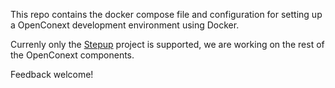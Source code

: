 This repo contains the docker compose file and configuration for setting up a OpenConext development environment using Docker.

Currenly only the [Stepup](./stepup) project is supported, we are working on the rest of the OpenConext components.

Feedback welcome!
